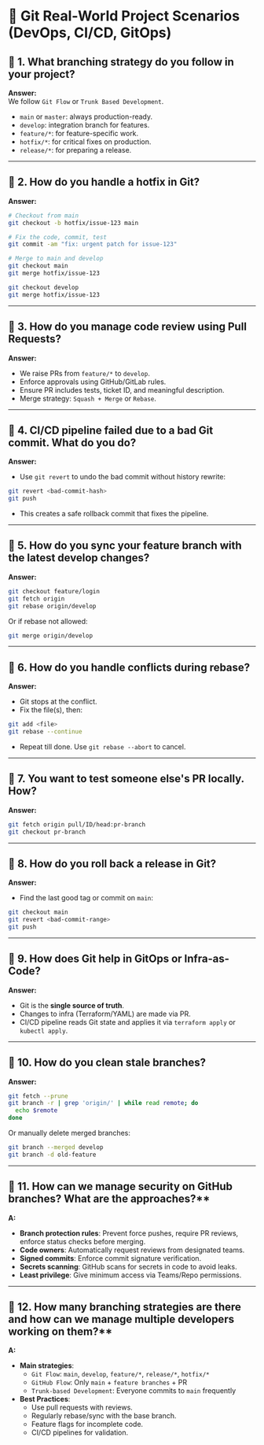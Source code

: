 # 🚀 Git Real-World Project Scenarios (DevOps, CI/CD, GitOps)


## 🔸 1. What branching strategy do you follow in your project?

**Answer:**\
We follow `Git Flow` or `Trunk Based Development`.

- `main` or `master`: always production-ready.
- `develop`: integration branch for features.
- `feature/*`: for feature-specific work.
- `hotfix/*`: for critical fixes on production.
- `release/*`: for preparing a release.

---

## 🔸 2. How do you handle a hotfix in Git?

**Answer:**

```bash
# Checkout from main
git checkout -b hotfix/issue-123 main

# Fix the code, commit, test
git commit -am "fix: urgent patch for issue-123"

# Merge to main and develop
git checkout main
git merge hotfix/issue-123

git checkout develop
git merge hotfix/issue-123
```

---

## 🔸 3. How do you manage code review using Pull Requests?

**Answer:**

- We raise PRs from `feature/*` to `develop`.
- Enforce approvals using GitHub/GitLab rules.
- Ensure PR includes tests, ticket ID, and meaningful description.
- Merge strategy: `Squash + Merge` or `Rebase`.

---

## 🔸 4. CI/CD pipeline failed due to a bad Git commit. What do you do?

**Answer:**

- Use `git revert` to undo the bad commit without history rewrite:

```bash
git revert <bad-commit-hash>
git push
```

- This creates a safe rollback commit that fixes the pipeline.

---

## 🔸 5. How do you sync your feature branch with the latest develop changes?

**Answer:**

```bash
git checkout feature/login
git fetch origin
git rebase origin/develop
```

Or if rebase not allowed:

```bash
git merge origin/develop
```

---

## 🔸 6. How do you handle conflicts during rebase?

**Answer:**

- Git stops at the conflict.
- Fix the file(s), then:

```bash
git add <file>
git rebase --continue
```

- Repeat till done. Use `git rebase --abort` to cancel.

---

## 🔸 7. You want to test someone else's PR locally. How?

**Answer:**

```bash
git fetch origin pull/ID/head:pr-branch
git checkout pr-branch
```

---

## 🔸 8. How do you roll back a release in Git?

**Answer:**

- Find the last good tag or commit on `main`:

```bash
git checkout main
git revert <bad-commit-range>
git push
```

---

## 🔸 9. How does Git help in GitOps or Infra-as-Code?

**Answer:**

- Git is the **single source of truth**.
- Changes to infra (Terraform/YAML) are made via PR.
- CI/CD pipeline reads Git state and applies it via `terraform apply` or `kubectl apply`.

---

## 🔸 10. How do you clean stale branches?

**Answer:**

```bash
git fetch --prune
git branch -r | grep 'origin/' | while read remote; do
  echo $remote
done
```

Or manually delete merged branches:

```bash
git branch --merged develop
git branch -d old-feature
```

---

## 🔸 11. How can we manage security on GitHub branches? What are the approaches?**

**A:**
- **Branch protection rules**: Prevent force pushes, require PR reviews, enforce status checks before merging.
- **Code owners**: Automatically request reviews from designated teams.
- **Signed commits**: Enforce commit signature verification.
- **Secrets scanning**: GitHub scans for secrets in code to avoid leaks.
- **Least privilege**: Give minimum access via Teams/Repo permissions.

---


## 🔸 12. How many branching strategies are there and how can we manage multiple developers working on them?**

**A:**
- **Main strategies**:
  - `Git Flow`: `main`, `develop`, `feature/*`, `release/*`, `hotfix/*`
  - `GitHub Flow`: Only `main` + `feature branches` + PR
  - `Trunk-based Development`: Everyone commits to `main` frequently
- **Best Practices**:
  - Use pull requests with reviews.
  - Regularly rebase/sync with the base branch.
  - Feature flags for incomplete code.
  - CI/CD pipelines for validation.